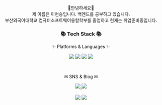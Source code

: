 <p align="center">
👐안녕하세요👐<br>
제 이름은 이현승입니다. 백엔드를 공부하고 있습니다.<br>
부산외국어대학교 컴퓨터소프트웨어융합학부를 졸업하고 현재는 취업준비중입니다.<br>
</p>

<div align=center>
	<h3>📚 Tech Stack 📚</h3>
	<p>✨ Platforms & Languages ✨</p>
</div>
<p align="center" display="inline-block">
  <img src="https://img.shields.io/badge/JAVA-007396?style=for-the-badge&logo=java&logoColor=white"> 
    <img src="https://img.shields.io/badge/Spring-6DB33F?style=for-the-badge&logo=Spring&logoColor=white">
    <img src="https://img.shields.io/badge/SpringBoot-6DB33F?style=for-the-badge&logo=SpringBoot&logoColor=white">
    <img src="https://img.shields.io/badge/mysql-4479A1?style=for-the-badge&logo=mysql&logoColor=white">
</p><br>
<div align=center>
	<p> ✉ SNS  & Blog ✉</p>
</div>
<div align=center>
	<a href="https://hyse16.github.io">
		<img src="https://img.shields.io/badge/Blog-FF9800?style=flat&logo=Blogger&logoColor=white" />
	</a>
	<a href="mailto:aa3324296@naver.com">
		<img src="https://img.shields.io/badge/Mail-30B980?style=flat&logo=Gmail&logoColor=white" />
	</a>
</div>

<div align=center>
	<br>
<img src="https://github-readme-stats.vercel.app/api/top-langs/?username=Hyse16&layout=compact">
<img src="https://github-readme-stats.vercel.app/api?username=Hyse16&show_icons=true">
</br>
